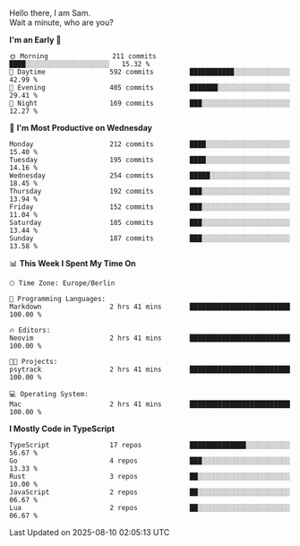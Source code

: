 Hello there, I am Sam.  
Wait a minute, who are you?
  
<!--START_SECTION:waka-->
**I'm an Early 🐤** 

```text
🌞 Morning                211 commits         ████░░░░░░░░░░░░░░░░░░░░░   15.32 % 
🌆 Daytime                592 commits         ███████████░░░░░░░░░░░░░░   42.99 % 
🌃 Evening                405 commits         ███████░░░░░░░░░░░░░░░░░░   29.41 % 
🌙 Night                  169 commits         ███░░░░░░░░░░░░░░░░░░░░░░   12.27 % 
```
📅 **I'm Most Productive on Wednesday** 

```text
Monday                   212 commits         ████░░░░░░░░░░░░░░░░░░░░░   15.40 % 
Tuesday                  195 commits         ████░░░░░░░░░░░░░░░░░░░░░   14.16 % 
Wednesday                254 commits         █████░░░░░░░░░░░░░░░░░░░░   18.45 % 
Thursday                 192 commits         ███░░░░░░░░░░░░░░░░░░░░░░   13.94 % 
Friday                   152 commits         ███░░░░░░░░░░░░░░░░░░░░░░   11.04 % 
Saturday                 185 commits         ███░░░░░░░░░░░░░░░░░░░░░░   13.44 % 
Sunday                   187 commits         ███░░░░░░░░░░░░░░░░░░░░░░   13.58 % 
```


📊 **This Week I Spent My Time On** 

```text
🕑︎ Time Zone: Europe/Berlin

💬 Programming Languages: 
Markdown                 2 hrs 41 mins       █████████████████████████   100.00 % 

🔥 Editors: 
Neovim                   2 hrs 41 mins       █████████████████████████   100.00 % 

🐱‍💻 Projects: 
psytrack                 2 hrs 41 mins       █████████████████████████   100.00 % 

💻 Operating System: 
Mac                      2 hrs 41 mins       █████████████████████████   100.00 % 
```

**I Mostly Code in TypeScript** 

```text
TypeScript               17 repos            ██████████████░░░░░░░░░░░   56.67 % 
Go                       4 repos             ███░░░░░░░░░░░░░░░░░░░░░░   13.33 % 
Rust                     3 repos             ██░░░░░░░░░░░░░░░░░░░░░░░   10.00 % 
JavaScript               2 repos             ██░░░░░░░░░░░░░░░░░░░░░░░   06.67 % 
Lua                      2 repos             ██░░░░░░░░░░░░░░░░░░░░░░░   06.67 % 
```




 Last Updated on 2025-08-10 02:05:13 UTC
<!--END_SECTION:waka-->
